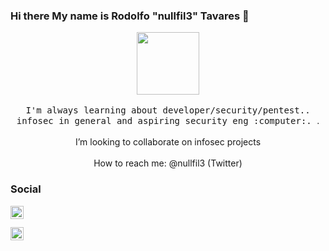 ### Hi there My name is Rodolfo "nullfil3" Tavares 👋

<p align="center">
  <img src="https://raw.githubusercontent.com/coderjojo/coderjojo/master/img/github.gif" width=100>
  <br><br>
  <samp>
    I'm always learning about developer/security/pentest.. infosec in general and aspiring security eng :computer:. </samp>.
 <br><br>
    I’m looking to collaborate on infosec projects
 <br><br>
    How to reach me: @nullfil3 (Twitter) 
</p>

### Social
<a href="https://twitter.com/nullfil3">
  <img align="left" alt="Twitter" width="21px" src="https://camo.githubusercontent.com/35b0b8bfbd8840f35607fb56ad0a139047fd5d6e09ceb060c5c6f0a5abd1044c/68747470733a2f2f6564656e742e6769746875622e696f2f537570657254696e7949636f6e732f696d616765732f7376672f747769747465722e737667" />
</a>
<br/><br/>
<a href="https://twitter.com/nullfil3">
  <img align="left" alt="Twitter" width="21px" src="https://camo.githubusercontent.com/a6d8a862aecb6411e963408e9b3c7666ab357cdfecc14a3a13645eb489688cc8/68747470733a2f2f6564656e742e6769746875622e696f2f537570657254696e7949636f6e732f696d616765732f7376672f676d61696c5f6f6c642e737667" />
</a>
<br/><br/>
